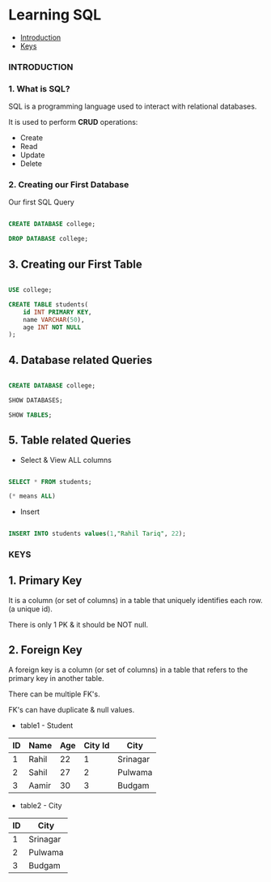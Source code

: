 # Learning SQL

- [Introduction](#introduction)
- [Keys](#keys)

### INTRODUCTION

### 1. What is SQL?

SQL is a programming language used to interact with relational databases.

It is used to perform **CRUD** operations:
- Create
- Read
- Update
- Delete

### 2. Creating our First Database

Our first SQL Query

```SQL

CREATE DATABASE college;

DROP DATABASE college;

```

## 3. Creating our First Table

```SQL

USE college;

CREATE TABLE students(
    id INT PRIMARY KEY,
    name VARCHAR(50),
    age INT NOT NULL
);

```

## 4. Database related Queries

```SQL

CREATE DATABASE college;

SHOW DATABASES;

SHOW TABLES;

```

## 5. Table related Queries

- Select & View ALL columns

```SQL

SELECT * FROM students;

(* means ALL)

```

- Insert

```SQL

INSERT INTO students values(1,"Rahil Tariq", 22);

```

### KEYS

## 1. Primary Key

It is a column (or set of columns) in a table that uniquely identifies each row. (a unique id).

There is only 1 PK & it should be NOT null.

## 2. Foreign Key

A foreign key is a column (or set of columns) in a table that refers to the primary key in another table.

There can be multiple FK's.

FK's can have duplicate & null values.

- table1 - Student

| ID | Name | Age | City Id | City |
|----|------|-----|---------|------|
| 1 | Rahil | 22  | 1 | Srinagar |
| 2 | Sahil | 27  | 2 | Pulwama  |
| 3 | Aamir | 30  | 3 | Budgam   |

- table2 - City

| ID | City    |
|----|---------|
| 1  | Srinagar |
| 2  | Pulwama  |
| 3  | Budgam   |
